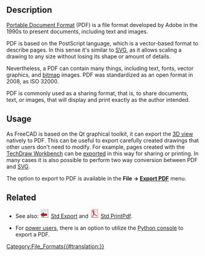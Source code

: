  

 

## Description

[Portable Document Format](https://en.wikipedia.org/wiki/PDF) (PDF) is a file format developed by Adobe in the 1990s to present documents, including text and images.

PDF is based on the PostScript language, which is a vector-based format to describe pages. In this sense it\'s similar to [SVG](SVG.md), as it allows scaling a drawing to any size without losing its shape or amount of details.

Nevertheless, a PDF can contain many things, including text, fonts, vector graphics, and [bitmap](bitmap.md) images. PDF was standardized as an open format in 2008, as ISO 32000.

PDF is commonly used as a sharing format, that is, to share documents, text, or images, that will display and print exactly as the author intended.

## Usage

As FreeCAD is based on the Qt graphical toolkit, it can export the [3D view](3D_view.md) natively to PDF. This can be useful to export carefully created drawings that other users don\'t need to modify. For example, pages created with the [TechDraw Workbench](TechDraw_Workbench.md) can be [exported](Std_Export.md) in this way for sharing or printing. In many cases it is also possible to perform two way conversion between PDF and [SVG](SVG.md).

The option to export to PDF is available in the **File → [Export PDF](Std_Export.md)** menu.

## Related

-   See also: <img alt="" src=images/Std_Export.svg  style="width:24px;"> [Std Export](Std_Export.md) and <img alt="" src=images/Std_PrintPdf.svg  style="width:24px;"> [Std PrintPdf](Std_PrintPdf.md).

-   For [power users](Power_users_hub.md), there is an option to utilize the [Python console](Python_console.md) to export a PDF.

 

[Category:File\_Formats{{\#translation:}}](Category:File_Formats.md)

